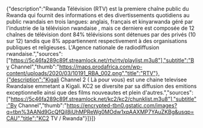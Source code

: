 {"description":"Rwanda Télévision (RTV) est la premiere chaîne public du Rwanda qui fournit des informations et des divertissements quotidiens au public rwandais en trois langues: anglais, français et kinyarwanda géré par l'industrie de la télévision rwandaise , mais ce derniere est composée de 12 chaînes de télévision dont 84% télévisions sont détenues par des privés (10 sur 12) tandis que 8% appartiennent respectivement à des organisations publiques et religieuses. L'Agence nationale de radiodiffusion rwandaise.","sources":["https://5c46fa289c89f.streamlock.net/rtv/rtv/playlist.m3u8"],"subtitle":"By Channel","thumb":"https://maps.prodafrica.com/wp-content/uploads/2020/03/10191_RBA_002.png","title":"RTV"},{"description":"Kigali Channel 2 ( Là pour vous) est une chaine televisee Rwandaise emmetant a Kigali. KC2 se diversite par sa diffusion des emitions exceptionnelle ainsi que des films nouveautes et plein d'autres.","sources":["https://5c46fa289c89f.streamlock.net/kc2/kc2/chunklist.m3u8"],"subtitle":"By Channel","thumb":"https://encrypted-tbn0.gstatic.com/images?q=tbn%3AANd9GcQfQjI8jUhMPReWg0MOdw1xpAAXMP7YAuZKBg&usqp=CAU","title":"KC2 TV / Rwanda"}]}]}
